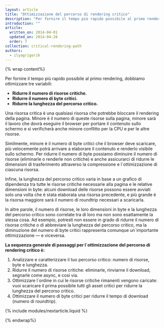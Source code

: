 ```yaml
---
layout: article
title: "Ottimizzazione del percorso di rendering critico"
description: "Per fornire il tempo più rapido possibile al primo rendering, dobbiamo ottimizzare tre variabili: ridurre il numero di risorse critiche, diminuire il numero di byte critici e ridurre la lunghezza del percorso critico."
introduction: ""
article:
  written_on: 2014-04-01
  updated_on: 2014-04-28
  order: 7
collection: critical-rendering-path
authors:
  - ilyagrigorik
---
```

{% wrap content%}

Per fornire il tempo più rapido possibile al primo rendering, dobbiamo ottimizzare tre variabili:

* **Ridurre il numero di risorse critiche.**
* **Ridurre il numero di byte critici.**
* **Ridurre la lunghezza del percorso critico.**

Una risorsa critica è una qualsiasi risorsa che potrebbe bloccare il rendering della pagina. Minore è il numero di queste risorse sulla pagina, minore sarà il lavoro che dovrà eseguire il browser per portare il contenuto sullo schermo e si verificherà anche minore conflitto per la CPU e per le altre risorse.

Similmente, minore è il numero di byte critici che il browser deve scaricare, più velocemente potrà arrivare a elaborare il contenuto e renderlo visibile sullo schermo. Per ridurre il numero di byte possiamo diminuire il numero di risorse (eliminarle o renderle non critiche) e anche assicurarci di ridurre le dimensioni di trasferimento attraverso la compressione e l`ottimizzazione di ciascuna risorsa.

Infine, la lunghezza del percorso critico varia in base a un grafico di dipendenza tra tutte le risorse critiche necessarie alla pagina e le relative dimensioni in byte: alcuni download delle risorse possono essere avviati solo una volta che è stata elaborata una risorsa precedente, e più grande è la risorsa maggiore sarà il numero di roundtrip necessari a scaricarla.

In altre parole, il numero di risorse, le loro dimensioni in byte e la lunghezza del percorso critico sono correlate tra di loro ma non sono esattamente la stessa cosa. Ad esempio, potresti non essere in grado di ridurre il numero di risorse critiche o di abbreviare la lunghezza del percorso critico, ma la diminuzione del numero di byte critici rappresenta comunque un`importante ottimizzazione &mdash; e viceversa.

**La sequenza generale di passaggi per l`ottimizzazione del percorso di rendering critico è:**

1. Analizzare e caratterizzare il tuo percorso critico: numero di risorse, byte e lunghezza.
2. Ridurre il numero di risorse critiche: eliminarle, rinviarne il download, segnarle come async, e così via.
3. Ottimizzare l`ordine in cui le risorse critiche rimanenti vengono caricate: vuoi scaricare il prima possibile tutti gli asset critici per ridurre la lunghezza del percorso critico.
4. Ottimizzare il numero di byte critici per ridurre il tempo di download (numero di roundtrip).

{% include modules/nextarticle.liquid %}

{% endwrap%}

